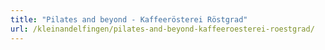 ```yaml
---
title: "Pilates and beyond - Kaffeerösterei Röstgrad"
url: /kleinandelfingen/pilates-and-beyond-kaffeeroesterei-roestgrad/
---
```

